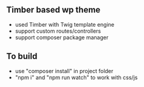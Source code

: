 ## Timber based wp theme

- used Timber with Twig template engine
- support custom routes/controllers
- support composer package manager

## To build

- use "composer install" in project folder
- "npm i" and "npm run watch" to work with css/js
